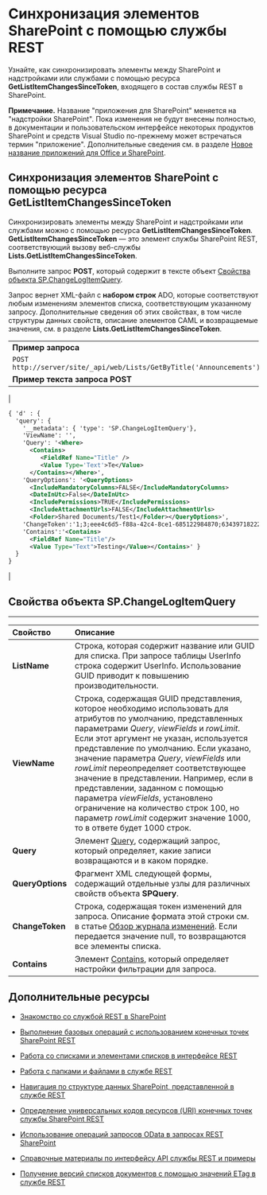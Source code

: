 
# <a name="synchronize-sharepoint-items-using-the-rest-service"></a>Синхронизация элементов SharePoint с помощью службы REST
Узнайте, как синхронизировать элементы между SharePoint и надстройками или службами с помощью ресурса **GetListItemChangesSinceToken**, входящего в состав службы REST в SharePoint.
 

 **Примечание.** Название "приложения для SharePoint" меняется на "надстройки SharePoint". Пока изменения не будут внесены полностью, в документации и пользовательском интерфейсе некоторых продуктов SharePoint и средств Visual Studio по-прежнему может встречаться термин "приложение". Дополнительные сведения см. в разделе [Новое название приложений для Office и SharePoint](new-name-for-apps-for-sharepoint#bk_newname).
 


## <a name="synchronizing-sharepoint-items-using-the-getlistitemchangessincetoken-resource"></a>Синхронизация элементов SharePoint с помощью ресурса GetListItemChangesSinceToken

Синхронизировать элементы между SharePoint и надстройками или службами можно с помощью ресурса **GetListItemChangesSinceToken**. **GetListItemChangesSinceToken** — это элемент службы SharePoint REST, соответствующий вызову веб-службы **Lists.GetListItemChangesSinceToken**.
 

 
Выполните запрос **POST**, который содержит в тексте объект [Свойства объекта SP.ChangeLogItemQuery](#bk_props).
 

 
Запрос вернет XML-файл с **набором строк** ADO, которые соответствуют любым изменениям элементов списка, соответствующим указанному запросу. Дополнительные сведения об этих свойствах, в том числе структуры данных свойств, описание элементов CAML и возвращаемые значения, см. в разделе **Lists.GetListItemChangesSinceToken**.
 

 

||
|:-----|
|**Пример запроса**|
| `POST http://server/site/_api/web/Lists/GetByTitle('Announcements')/GetListItemChangesSinceToken`|
|**Пример текста запроса POST**|
|
```XML
{ 'd' : { 
  'query': { 
    '__metadata': { 'type': 'SP.ChangeLogItemQuery'}, 
    'ViewName': '', 
    'Query': '<Where>
      <Contains>
         <FieldRef Name="Title" />
         <Value Type='Text'>Te</Value>
      </Contains></Where>',
    'QueryOptions': '<QueryOptions>
      <IncludeMandatoryColumns>FALSE</IncludeMandatoryColumns>
      <DateInUtc>False</DateInUtc>
      <IncludePermissions>TRUE</IncludePermissions>
      <IncludeAttachmentUrls>FALSE</IncludeAttachmentUrls>
      <Folder>Shared Documents/Test1</Folder></QueryOptions>', 
    'ChangeToken':'1;3;eee4c6d5-f88a-42c4-8ce1-685122984870;634397182229400000;3710', 
    'Contains':'<Contains>
      <FieldRef Name="Title"/>
      <Value Type="Text">Testing</Value></Contains>' } 
  } 
}

```

|

## <a name="spchangelogitemquery-object-properties"></a>Свойства объекта SP.ChangeLogItemQuery
<a name="bk_props"> </a>


****


|**Свойство**|**Описание**|
|:-----|:-----|
|**ListName**|Строка, которая содержит название или GUID для списка. При запросе таблицы UserInfo строка содержит UserInfo. Использование GUID приводит к повышению производительности.|
|**ViewName**|Строка, содержащая GUID представления, которое необходимо использовать для атрибутов по умолчанию, представленных параметрами _Query_, _viewFields_ и _rowLimit_. Если этот аргумент не указан, используется представление по умолчанию. Если указано, значение параметра _Query_, _viewFields_ или _rowLimit_ переопределяет соответствующее значение в представлении. Например, если в представлении, заданном с помощью параметра _viewFields_, установлено ограничение на количество строк 100, но параметр _rowLimit_ содержит значение 1000, то в ответе будет 1000 строк.|
|**Query**|Элемент [Query](http://msdn.microsoft.com/ru-ru/library/ms471093.aspx), содержащий запрос, который определяет, какие записи возвращаются и в каком порядке.|
|**QueryOptions**|Фрагмент XML следующей формы, содержащий отдельные узлы для различных свойств объекта **SPQuery**.|
|**ChangeToken**|Строка, содержащая токен изменений для запроса. Описание формата этой строки см. в статье [Обзор журнала изменений](http://msdn.microsoft.com/ru-ru/library/bb417456.aspx). Если передается значение null, то возвращаются все элементы списка.|
|**Contains**|Элемент [Contains](http://msdn.microsoft.com/ru-ru/library/ms196501.aspx), который определяет настройки фильтрации для запроса.|

## <a name="additional-resources"></a>Дополнительные ресурсы
<a name="bk_addresources"> </a>


-  [Знакомство со службой REST в SharePoint](get-to-know-the-sharepoint-2013-rest-service)
    
 
-  [Выполнение базовых операций с использованием конечных точек SharePoint REST](complete-basic-operations-using-sharepoint-2013-rest-endpoints)
    
 
-  [Работа со списками и элементами списков в интерфейсе REST](working-with-lists-and-list-items-with-rest)
    
 
-  [Работа с папками и файлами в службе REST](working-with-folders-and-files-with-rest)
    
 
-  [Навигация по структуре данных SharePoint, представленной в службе REST](navigate-the-sharepoint-data-structure-represented-in-the-rest-service)
    
 
-  [Определение универсальных кодов ресурсов (URI) конечных точек службы SharePoint REST](determine-sharepoint-rest-service-endpoint-uris)
    
 
-  [Использование операций запросов OData в запросах REST SharePoint](use-odata-query-operations-in-sharepoint-rest-requests)
    
 
-  [Справочные материалы по интерфейсу API службы REST и примеры](http://msdn.microsoft.com/library/rest-api-reference-and-samples%28Office.15%29.aspx)
    
 
-  [Получение версий списков документов с помощью значений ETag в службе REST](http://msdn.microsoft.com/library/5f7e0579-46b7-44ab-b3b4-cdbc622dcd98%28Office.15%29.aspx)
    
 

 

 

